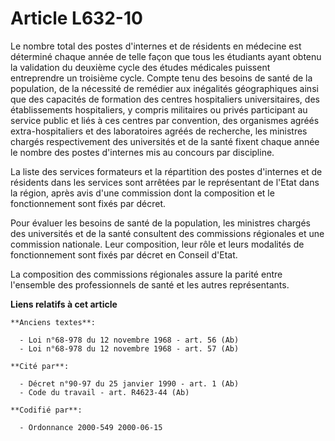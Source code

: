 # Article L632-10

Le nombre total des postes d'internes et de résidents en médecine est déterminé chaque année de telle façon que tous les
étudiants ayant obtenu la validation du deuxième cycle des études médicales puissent entreprendre un troisième cycle. Compte
tenu des besoins de santé de la population, de la nécessité de remédier aux inégalités géographiques ainsi que des capacités
de formation des centres hospitaliers universitaires, des établissements hospitaliers, y compris militaires ou privés
participant au service public et liés à ces centres par convention, des organismes agréés extra-hospitaliers et des
laboratoires agréés de recherche, les ministres chargés respectivement des universités et de la santé fixent chaque année le
nombre des postes d'internes mis au concours par discipline.

La liste des services formateurs et la répartition des postes d'internes et de résidents dans les services sont arrêtées par
le représentant de l'Etat dans la région, après avis d'une commission dont la composition et le fonctionnement sont fixés par
décret.

Pour évaluer les besoins de santé de la population, les ministres chargés des universités et de la santé consultent des
commissions régionales et une commission nationale. Leur composition, leur rôle et leurs modalités de fonctionnement sont
fixés par décret en Conseil d'Etat.

La composition des commissions régionales assure la parité entre l'ensemble des professionnels de santé et les autres
représentants.

**Liens relatifs à cet article**

	**Anciens textes**:

	  - Loi n°68-978 du 12 novembre 1968 - art. 56 (Ab)
	  - Loi n°68-978 du 12 novembre 1968 - art. 57 (Ab)

	**Cité par**:

	  - Décret n°90-97 du 25 janvier 1990 - art. 1 (Ab)
	  - Code du travail - art. R4623-44 (Ab)

	**Codifié par**:

	  - Ordonnance 2000-549 2000-06-15
